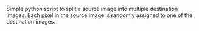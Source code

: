 Simple python script to split a source image into multiple destination images. Each pixel in the source image is randomly assigned to one of the destination images. 
